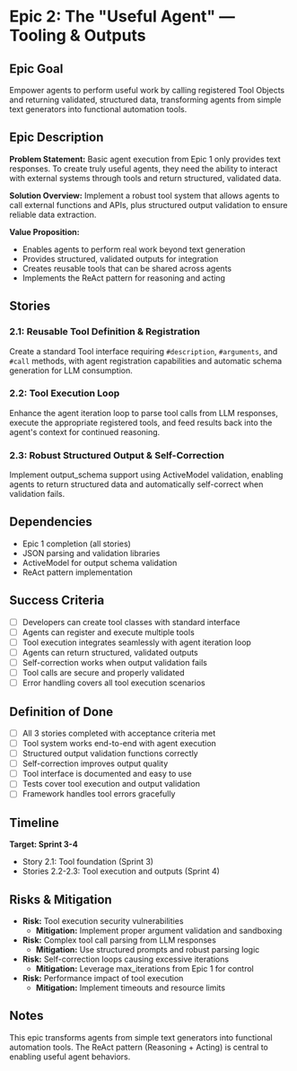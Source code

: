 # Epic 2: The "Useful Agent" — Tooling & Outputs

## Epic Goal
Empower agents to perform useful work by calling registered Tool Objects and returning validated, structured data, transforming agents from simple text generators into functional automation tools.

## Epic Description

**Problem Statement:**
Basic agent execution from Epic 1 only provides text responses. To create truly useful agents, they need the ability to interact with external systems through tools and return structured, validated data.

**Solution Overview:**
Implement a robust tool system that allows agents to call external functions and APIs, plus structured output validation to ensure reliable data extraction.

**Value Proposition:**
- Enables agents to perform real work beyond text generation
- Provides structured, validated outputs for integration
- Creates reusable tools that can be shared across agents
- Implements the ReAct pattern for reasoning and acting

## Stories

### 2.1: Reusable Tool Definition & Registration
Create a standard Tool interface requiring `#description`, `#arguments`, and `#call` methods, with agent registration capabilities and automatic schema generation for LLM consumption.

### 2.2: Tool Execution Loop
Enhance the agent iteration loop to parse tool calls from LLM responses, execute the appropriate registered tools, and feed results back into the agent's context for continued reasoning.

### 2.3: Robust Structured Output & Self-Correction
Implement output_schema support using ActiveModel validation, enabling agents to return structured data and automatically self-correct when validation fails.

## Dependencies
- Epic 1 completion (all stories)
- JSON parsing and validation libraries
- ActiveModel for output schema validation
- ReAct pattern implementation

## Success Criteria
- [ ] Developers can create tool classes with standard interface
- [ ] Agents can register and execute multiple tools
- [ ] Tool execution integrates seamlessly with agent iteration loop
- [ ] Agents can return structured, validated outputs
- [ ] Self-correction works when output validation fails
- [ ] Tool calls are secure and properly validated
- [ ] Error handling covers all tool execution scenarios

## Definition of Done
- [ ] All 3 stories completed with acceptance criteria met
- [ ] Tool system works end-to-end with agent execution
- [ ] Structured output validation functions correctly
- [ ] Self-correction improves output quality
- [ ] Tool interface is documented and easy to use
- [ ] Tests cover tool execution and output validation
- [ ] Framework handles tool errors gracefully

## Timeline
**Target: Sprint 3-4**
- Story 2.1: Tool foundation (Sprint 3)
- Stories 2.2-2.3: Tool execution and outputs (Sprint 4)

## Risks & Mitigation
- **Risk:** Tool execution security vulnerabilities
  - **Mitigation:** Implement proper argument validation and sandboxing
- **Risk:** Complex tool call parsing from LLM responses
  - **Mitigation:** Use structured prompts and robust parsing logic
- **Risk:** Self-correction loops causing excessive iterations
  - **Mitigation:** Leverage max_iterations from Epic 1 for control
- **Risk:** Performance impact of tool execution
  - **Mitigation:** Implement timeouts and resource limits

## Notes
This epic transforms agents from simple text generators into functional automation tools. The ReAct pattern (Reasoning + Acting) is central to enabling useful agent behaviors.